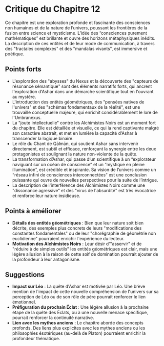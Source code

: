 # Critique du Chapitre 12

Ce chapitre est une exploration profonde et fascinante des consciences non humaines et de la nature de l’univers, poussant les frontières de la fusion entre science et mysticisme. L’idée des “consciences purement mathématiques” est brillante et ouvre des horizons métaphysiques inédits. La description de ces entités et de leur mode de communication, à travers des "fractales complexes" et des "mandalas vivants", est immersive et poétique.

## Points forts
- L'exploration des "abysses" du Nexus et la découverte des "capteurs de résonance sémantique" sont des éléments narratifs forts, qui ancrent l'exploration d'Ashar dans une démarche scientifique tout en l'ouvrant au mystère.
- L'introduction des entités géométriques, des "pensées natives de l'univers" et des "schémas fondamentaux de la réalité", est une trouvaille conceptuelle majeure, qui enrichit considérablement le lore de l'Umbranexus.
- La "joute intellectuelle" contre les Alchimistes Noirs est un moment fort du chapitre. Elle est détaillée et visuelle, ce qui la rend captivante malgré son caractère abstrait, et met en lumière la capacité d'Ashar à transcender la logique binaire.
- Le rôle du Chant de Qālmān, qui soutient Ashar sans intervenir directement, est subtil et efficace, renforçant la synergie entre les deux protagonistes et soulignant la nature non-violente de la quête.
- La transformation d’Ashar, qui passe d’un scientifique à un “explorateur naviguant sur un océan de conscience” et un “mystique en pleine illumination”, est crédible et inspirante. Sa vision de l’univers comme un “réseau infini de consciences interconnectées” est une conclusion puissante qui ouvre de nouvelles perspectives pour la suite de l’intrigue.
- La description de l'interférence des Alchimistes Noirs comme une "dissonance agressive" et des "virus de l'absurdité" est très évocatrice et renforce leur nature insidieuse.

## Points à améliorer
- **Détails des entités géométriques** : Bien que leur nature soit bien décrite, des exemples plus concrets de leurs "modifications des constantes fondamentales" ou de leur "chorégraphie de géométrie non euclidienne" pourraient enrichir l'expérience du lecteur.
- **Motivation des Alchimistes Noirs** : Leur désir d'"asservir" et de "réduire à de simples outils" les entités géométriques est clair, mais une légère allusion à la raison de cette soif de domination pourrait ajouter de la profondeur à leur antagonisme.

## Suggestions
- **Impact sur Léo** : La quête d'Ashar est motivée par Léo. Une brève mention de l'impact de cette nouvelle compréhension de l'univers sur sa perception de Léo ou de son rôle de père pourrait renforcer le lien émotionnel.
- **Préfiguration du prochain Éclat** : Une légère allusion à la prochaine étape de la quête des Éclats, ou à une nouvelle menace spécifique, pourrait renforcer la continuité narrative.
- **Lien avec les mythes anciens** : Le chapitre aborde des concepts profonds. Des liens plus explicites avec les mythes anciens ou les philosophies ésotériques (au-delà de Platon) pourraient enrichir la profondeur thématique.